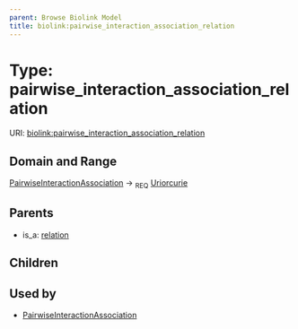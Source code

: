 ```yaml
---
parent: Browse Biolink Model
title: biolink:pairwise_interaction_association_relation
---
```


# Type: pairwise_interaction_association_relation




URI: [biolink:pairwise_interaction_association_relation](https://w3id.org/biolink/vocab/pairwise_interaction_association_relation)



## Domain and Range

[PairwiseInteractionAssociation](PairwiseInteractionAssociation.md) ->  <sub>REQ</sub> [Uriorcurie](types/Uriorcurie.md)

## Parents

 *  is_a: [relation](relation.md)

## Children


## Used by

 * [PairwiseInteractionAssociation](PairwiseInteractionAssociation.md)
